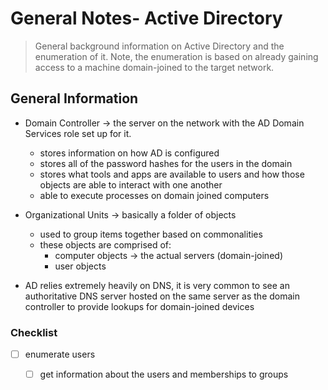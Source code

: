 # General Notes- Active Directory
> General background information on Active Directory and the enumeration of it. Note, the enumeration is based on already gaining access to a machine domain-joined to the target network.

## General Information
- Domain Controller -> the server on the network with the AD Domain Services role set up for it. 
	- stores information on how AD is configured
	- stores all of the password hashes for the users in the domain
	- stores what tools and apps are available to users and how those objects are able to interact with one another
	- able to execute processes on domain joined computers

- Organizational Units -> basically a folder of objects
	- used to group items together based on commonalities
	- these objects are comprised of: 
		- computer objects -> the actual servers (domain-joined)
		- user objects

- AD relies extremely heavily on DNS, it is very common to see an authoritative DNS server hosted on the same server as the domain controller to provide lookups for domain-joined devices


### Checklist
- [ ] enumerate users
	- [ ] get information about the users and memberships to groups



